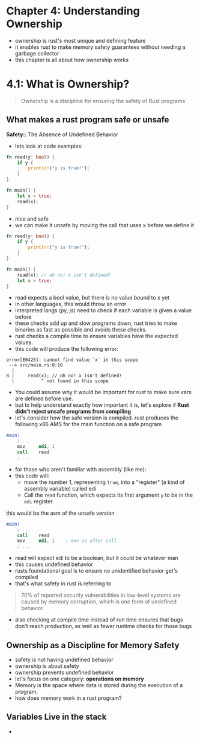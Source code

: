 # Chapter 4: Understanding Ownership
- ownership is rust's most unique and defining feature
- it enables rust to make memory safety guarantees without needing a garbage collector
- this chapter is all about how ownership works

# 4.1: What is Ownership?
>Ownership is a discipline for ensuring the safety of Rust programs

## What makes a rust program safe or unsafe
**Safety:**: The Absence of Undefined Behavior 
- lets look at code examples:
```Rust
fn read(y: bool) {
    if y {
        println!("y is true!");
    }
}

fn main() {
    let x = true;
    read(x);
}
```
- nice and safe
- we can make it unsafe by moving the call that uses x before we define it

```Rust 
fn read(y: bool) {
    if y {
        println!("y is true!");
    }
}

fn main() {
    read(x); // oh no! x isn't defined!
    let x = true;
}
```
- read expects a bool value, but there is no value bound to x yet
- in other languages, this would throw an error
- interpreted langs (py, js) need to check if each variable is given a value before
- these checks add up and slow programs down, rust tries to make binaries as fast as possible and avoids these checks.
- rust checks a compile time to ensure variables have the expected values.
- this code will produce the following error:
```
error[E0425]: cannot find value `x` in this scope
 --> src/main.rs:8:10
  |
8 |     read(x); // oh no! x isn't defined!
  |          ^ not found in this scope

```
- You could assume why it would be important for rust to make sure vars are defined before use.
- but to help understand exactly how important it is, let's explore if **Rust didn't reject unsafe programs from compiling**
- let's consider how the safe version is compiled. rust produces the following x86 AMS for the main function on a safe program

```S
main:
    ; ...
    mov     edi, 1
    call    read
    ; ...
```
- for those who aren't familiar with assembly (like me):
- this code will:
  - move the number 1, representing ``true``, into a "register" (a kind of assembly variable) called edi
  - Call the ``read``  function, which expects its first argument ``y`` to be in the ``edi`` register.

this would be the asm of the unsafe version 
```S
main:
    ; ...
    call    read
    mov     edi, 1    ; mov is after call
    ; ...
```
- read will expect edi to be a boolean, but it could be whatever man 
- this causes undefined behavior
- rusts foundational goal is to ensure no unidentified behavior get's compiled 
- that's what safety in rust is referring to 
>70% of reported security vulnerabilities in low-level systems are caused by memory corruption, which is one form of undefined behavior.
- also checking at compile time instead of run time ensures that bugs don't reach production, as well as fewer runtime checks for those bugs

## Ownership as a Discipline for Memory Safety
- safety is not having undefined behavior
- ownership is about safety
- ownership prevents undefined behavior
- let's focus on one category: **operations on memory**
- Memory is the space where data is stored during the execution of a program.
- how does memory work in a rust program?

## Variables Live in the stack
-  
